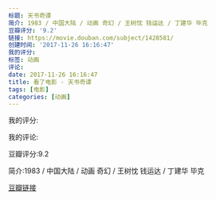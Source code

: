 ```yaml
---
标题: 天书奇谭
简介: 1983 / 中国大陆 / 动画 奇幻 / 王树忱 钱运达 / 丁建华 毕克
豆瓣评分: '9.2'
链接: https://movie.douban.com/subject/1428581/
创建时间: '2017-11-26 16:16:47'
我的评分:
标签: 动画
评论:
date: 2017-11-26 16:16:47
title: 看了电影 - 天书奇谭
tags: [电影]
categories: [动画]
---
```


我的评分:

我的评论:

豆瓣评分:9.2

简介:1983 / 中国大陆 / 动画 奇幻 / 王树忱 钱运达 / 丁建华 毕克

[豆瓣链接](https://movie.douban.com/subject/1428581/)

